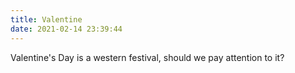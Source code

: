 ```yaml
---
title: Valentine
date: 2021-02-14 23:39:44
---
```


Valentine's Day is a western festival, should we pay attention to it? 